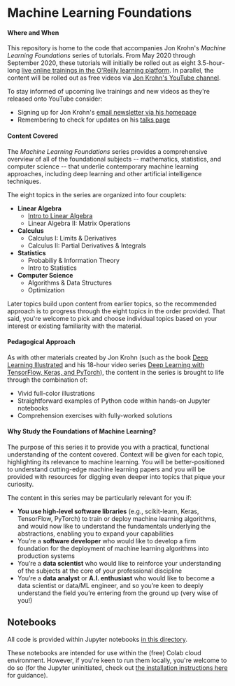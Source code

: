 # Machine Learning Foundations

#### Where and When

This repository is home to the code that accompanies Jon Krohn's *Machine Learning Foundations* series of tutorials. From May 2020 through September 2020, these tutorials will initially be rolled out as eight 3.5-hour-long [live online trainings in the O'Reilly learning platform](https://www.oreilly.com/search/?query=machine%20learning%20foundations&formats=live%20online%20training&sort=relevance). In parallel, the content will be rolled out as free videos via [Jon Krohn's YouTube channel](https://www.youtube.com/channel/UCup-fnSNRaByeuXOWqfnykw). 

To stay informed of upcoming live trainings and new videos as they're released onto YouTube consider: 

* Signing up for Jon Krohn's [email newsletter via his homepage](https://www.jonkrohn.com/)
* Remembering to check for updates on his [talks page](https://www.jonkrohn.com/talks)

#### Content Covered

The *Machine Learning Foundations* series provides a comprehensive overview of all of the foundational subjects -- mathematics, statistics, and computer science -- that underlie contemporary machine learning approaches, including deep learning and other artificial intelligence techniques. 

The eight topics in the series are organized into four couplets: 

* **Linear Algebra**
   * [Intro to Linear Algebra](https://github.com/jonkrohn/DLTFpT/blob/master/notebooks/1_intro_to_linear_algebra.ipynb)
   * Linear Algebra II: Matrix Operations
* **Calculus**
   * Calculus I: Limits & Derivatives
   * Calculus II: Partial Derivatives & Integrals
* **Statistics**
   * Probabiliy & Information Theory
   * Intro to Statistics
* **Computer Science**
   * Algorithms & Data Structures
   * Optimization
   
Later topics build upon content from earlier topics, so the recommended approach is to progress through the eight topics in the order provided. That said, you're welcome to pick and choose individual topics based on your interest or existing familiarity with the material.

#### Pedagogical Approach

As with other materials created by Jon Krohn (such as the book [Deep Learning Illustrated](https://www.deeplearningillustrated.com/) and his 18-hour video series [Deep Learning with TensorFlow, Keras, and PyTorch](https://github.com/jonkrohn/DLTFpT/)), the content in the series is brought to life through the combination of:

* Vivid full-color illustrations 
* Straightforward examples of Python code within hands-on Jupyter notebooks
* Comprehension exercises with fully-worked solutions

#### Why Study the Foundations of Machine Learning? 

The purpose of this series it to provide you with a practical, functional understanding of the content covered. Context will be given for each topic, highlighting its relevance to machine learning. You will be better-positioned to understand cutting-edge machine learning papers and you will be provided with resources for digging even deeper into topics that pique your curiosity. 

The content in this series may be particularly relevant for you if: 

* **You use high-level software libraries** (e.g., scikit-learn, Keras, TensorFlow, PyTorch) to train or deploy machine learning algorithms, and would now like to understand the fundamentals underlying the abstractions, enabling you to expand your capabilities
* You’re a **software developer** who would like to develop a firm foundation for the deployment of machine learning algorithms into production systems
* You’re a **data scientist** who would like to reinforce your understanding of the subjects at the core of your professional discipline
* You’re a **data analyst** or **A.I. enthusiast** who would like to become a data scientist or data/ML engineer, and so you’re keen to deeply understand the field you’re entering from the ground up (very wise of you!) 


## Notebooks

All code is provided within Jupyter notebooks [in this directory](https://github.com/jonkrohn/DLTFpT/blob/master/notebooks/). 

These notebooks are intended for use within the (free) Colab cloud environment. However, if you're keen to run them locally, you're welcome to do so (for the Jupyter uninitiated, check out [the installation instructions here](https://github.com/jonkrohn/DLTFpT/tree/master/installation) for guidance). 
